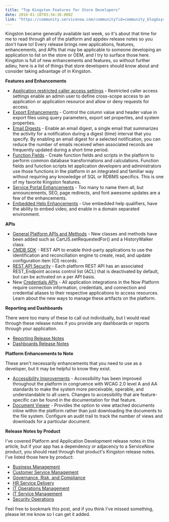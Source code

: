 ```yaml
---
title: "Top Kingston Features for Store Developers"
date: 2018-01-18T03:34:30.000Z
link: "https://community.servicenow.com/community?id=community_blog&sys_id=ef5c6aa1dbd0dbc01dcaf3231f961945"
---
```

<p>Kingston became generally available last week, so it's about that time for me to read through all of the platform and appdev release notes so you don't have to! Every release brings new applications, features, enhancements, and APIs that may be applicable to someone developing an application to list on the store or OEM, and I try to surface those here. Kingston is full of new enhancements and features, so without further adieu, here is a list of things that store developers should know about and consider taking advantage of in Kingston.</p><p></p><p><strong>Features and Enhancements</strong></p><ul><li><a title="ocs.servicenow.com/bundle/kingston-application-development/page/build/applications/concept/restricted-caller-access.html" href="https://docs.servicenow.com/bundle/kingston-application-development/page/build/applications/concept/restricted-caller-access.html">Application restricted caller access settings</a> - Restricted caller access settings enable an admin user to define cross-scope access to an application or application resource and allow or deny requests for access.</li><li><a title="ocs.servicenow.com/bundle/kingston-servicenow-platform/page/administer/exporting-data/concept/export-controls.html" href="https://docs.servicenow.com/bundle/kingston-servicenow-platform/page/administer/exporting-data/concept/export-controls.html">Export Enhancements</a> - Control the column value and header value in export files using query parameters, export set properties, and system properties.</li><li><a title="ocs.servicenow.com/bundle/kingston-servicenow-platform/page/administer/notification/concept/email-digests.html" href="https://docs.servicenow.com/bundle/kingston-servicenow-platform/page/administer/notification/concept/email-digests.html">Email Digests</a> - Enable an email digest, a single email that summarizes the activity for a notification during a digest (time) interval that you specify. By enabling an email digest for a selected notification, you can reduce the number of emails received when associated records are frequently updated during a short time period.</li><li><a title="ocs.servicenow.com/bundle/kingston-application-development/page/build/platform-functions/concept/platform-support-functions.html" href="https://docs.servicenow.com/bundle/kingston-application-development/page/build/platform-functions/concept/platform-support-functions.html">Function Fields</a> - Create function fields and scripts in the platform to perform common database transformations and calculations. Function fields and function scripts let application developers and administrators use those functions in the platform in an integrated and familiar way without requiring any knowledge of SQL or RDBMS specifics. This is one of my favorite Kingston features.</li><li><a title="ocs.servicenow.com/bundle/kingston-release-notes/page/release-notes/servicenow-platform/service-portal-rn.html" href="https://docs.servicenow.com/bundle/kingston-release-notes/page/release-notes/servicenow-platform/service-portal-rn.html">Service Portal Enhancements</a> - Too many to name them all, but announcements, SEO, page redirects, and font awesome updates are a few of the enhancements.</li><li><a title="ocs.servicenow.com/bundle/kingston-release-notes/page/release-notes/application-development/embedded-help-rn.html" href="https://docs.servicenow.com/bundle/kingston-release-notes/page/release-notes/application-development/embedded-help-rn.html">Embedded Help Enhancements</a> - Use embedded help qualifiers, have the ability to embed video, and enable in a domain separated environment.</li></ul><p></p><p><strong>APIs</strong></p><ul><li><a title="ocs.servicenow.com/bundle/kingston-release-notes/page/release-notes/servicenow-platform/api-changes-rn.html" href="https://docs.servicenow.com/bundle/kingston-release-notes/page/release-notes/servicenow-platform/api-changes-rn.html">General Platform APIs and Methods</a> - New classes and methods have been added such as CartJS.setRequestedFor() and a HistoryWalker class.</li><li><a title="ocs.servicenow.com/bundle/kingston-application-development/page/integrate/inbound-rest/concept/c_IdentifyReconcileAPI.html" href="https://docs.servicenow.com/bundle/kingston-application-development/page/integrate/inbound-rest/concept/c_IdentifyReconcileAPI.html">CMDB SDK</a> - REST API to enable third-party applications to use the identification and reconciliation engine to create, read, and update configuration item (CI) records.</li><li><a title="ocs.servicenow.com/bundle/kingston-servicenow-platform/page/integrate/inbound-rest/concept/c_RESTAPISecurity.html" href="https://docs.servicenow.com/bundle/kingston-servicenow-platform/page/integrate/inbound-rest/concept/c_RESTAPISecurity.html">REST API Security</a> - Each platform REST API has an associated REST_Endpoint access control list (ACL) that is deactivated by default, but can be activated on a per API basis.</li><li>New <a title="ocs.servicenow.com/bundle/kingston-release-notes/page/release-notes/it-operations-management/credentials-rn.html" href="https://docs.servicenow.com/bundle/kingston-release-notes/page/release-notes/it-operations-management/credentials-rn.html">Credentials APIs</a> - All application integrations in the Now Platform require connection information, credentials, and connection and credential aliases to their respective applications to access resources. Learn about the new ways to manage these artifacts on the platform.</li></ul><p></p><p><strong>Reporting and Dashboards</strong></p><p>There were too many of these to call out individually, but I would read through these release notes if you provide any dashboards or reports through your application.</p><ul><li><a title="ocs.servicenow.com/bundle/kingston-release-notes/page/release-notes/performance-analytics-reporting/reporting-rn.html" href="https://docs.servicenow.com/bundle/kingston-release-notes/page/release-notes/performance-analytics-reporting/reporting-rn.html">Reporting Release Notes</a></li><li><a title="ocs.servicenow.com/bundle/kingston-release-notes/page/release-notes/performance-analytics-reporting/dashboards-rn.html" href="https://docs.servicenow.com/bundle/kingston-release-notes/page/release-notes/performance-analytics-reporting/dashboards-rn.html">Dashboards Release Notes</a></li></ul><p></p><p><strong>Platform Enhancements to Note</strong></p><p>These aren't necessarily enhancements that you need to use as a developer, but it may be helpful to know they exist.</p><ul><li><a title="ocs.servicenow.com/bundle/kingston-release-notes/page/release-notes/servicenow-platform/accessibility-rn.html" href="https://docs.servicenow.com/bundle/kingston-release-notes/page/release-notes/servicenow-platform/accessibility-rn.html">Accessibility Improvements</a> - Accessibility has been improved throughout the platform in congruence with WCAG 2.0 level A and AA standards to make the system more perceivable, operable, and understandable to all users. Changes to accessibility that are feature-specific can be found in the documentation for that feature.</li><li><a title="ocs.servicenow.com/bundle/kingston-servicenow-platform/page/use/using-forms/task/view-attachment-doc-viewer.html" href="https://docs.servicenow.com/bundle/kingston-servicenow-platform/page/use/using-forms/task/view-attachment-doc-viewer.html">Document Viewer</a> - Provides the option to view attached documents inline within the platform rather than just downloading the documents to the file system. Configure an audit trail to track the number of views and downloads for a particular document.</li></ul><p></p><p><strong>Release Notes by Product</strong></p><p>I've covered Platform and Application Development release notes in this article, but if your app has a dependency or adjacency to a ServiceNow product, you should read through that product's Kingston release notes. I've listed those here by product:</p><ul><li><a title="ocs.servicenow.com/bundle/kingston-release-notes/page/release-notes/business-management/c_BusinessMgmtRN.html" href="https://docs.servicenow.com/bundle/kingston-release-notes/page/release-notes/business-management/c_BusinessMgmtRN.html">Business Management</a></li><li><a title="ocs.servicenow.com/bundle/kingston-release-notes/page/release-notes/customer-service-management/customer-service-rn.html" href="https://docs.servicenow.com/bundle/kingston-release-notes/page/release-notes/customer-service-management/customer-service-rn.html">Customer Service Management</a></li><li><a title="ocs.servicenow.com/bundle/kingston-release-notes/page/release-notes/goverance-risk-compliance/grc-rn.html" href="https://docs.servicenow.com/bundle/kingston-release-notes/page/release-notes/goverance-risk-compliance/grc-rn.html">Governance, Risk, and Compliance</a></li><li><a title="ocs.servicenow.com/bundle/kingston-release-notes/page/release-notes/human-resources/hr-rn.html" href="https://docs.servicenow.com/bundle/kingston-release-notes/page/release-notes/human-resources/hr-rn.html">HR Service Delivery</a></li><li><a title="ocs.servicenow.com/bundle/kingston-release-notes/page/release-notes/it-operations-management/c_ITOMRN.html" href="https://docs.servicenow.com/bundle/kingston-release-notes/page/release-notes/it-operations-management/c_ITOMRN.html">IT Operations Management</a></li><li><a title="ocs.servicenow.com/bundle/kingston-release-notes/page/release-notes/it-service-management/c_ITServiceMgmtRN.html" href="https://docs.servicenow.com/bundle/kingston-release-notes/page/release-notes/it-service-management/c_ITServiceMgmtRN.html">IT Service Management</a></li><li><a title="ocs.servicenow.com/bundle/kingston-release-notes/page/release-notes/security-operations/security-ops-rn.html" href="https://docs.servicenow.com/bundle/kingston-release-notes/page/release-notes/security-operations/security-ops-rn.html">Security Operations</a></li></ul><p></p><p>Feel free to bookmark this post, and if you think I've missed something, please let me know so I can get it added.</p>